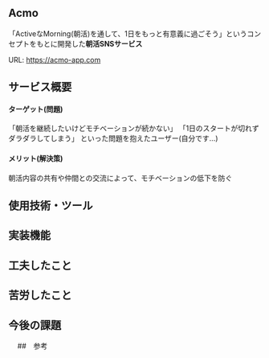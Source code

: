 ## Acmo
「ActiveなMorning(朝活)を通して、1日をもっと有意義に過ごそう」というコンセプトをもとに開発した**朝活SNSサービス**

URL: https://acmo-app.com

## サービス概要
#### ターゲット(問題)
「朝活を継続したいけどモチベーションが続かない」
「1日のスタートが切れずダラダラしてしまう」
といった問題を抱えたユーザー(自分です…)
#### メリット(解決策)
朝活内容の共有や仲間との交流によって、モチベーションの低下を防ぐ

## 使用技術・ツール

## 実装機能

## 工夫したこと

## 苦労したこと

## 今後の課題
　
##　参考
